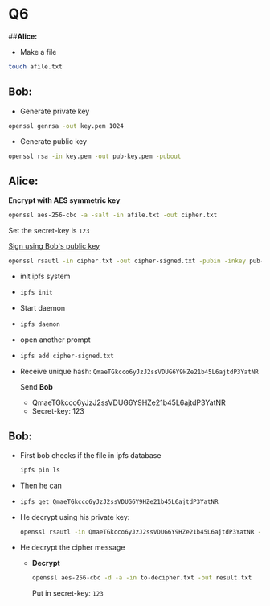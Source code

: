 # Q6

##**Alice:**

- Make a file

```bash 
touch afile.txt
```
## Bob:
- Generate private key

```bash
openssl genrsa -out key.pem 1024
```

- Generate public key

```bash
openssl rsa -in key.pem -out pub-key.pem -pubout
```

## Alice:
**Encrypt with AES symmetric key**

```bash
openssl aes-256-cbc -a -salt -in afile.txt -out cipher.txt
```

Set the secret-key is `123`



<u>Sign using Bob's public key</u>

```bash
openssl rsautl -in cipher.txt -out cipher-signed.txt -pubin -inkey pub-key.pem -encrypt
```

- init ipfs system

- ```bash
  ipfs init
  ```

- Start daemon

- ```bash
  ipfs daemon
  ```

- open another prompt

- ```bash
  ipfs add cipher-signed.txt
  ```

- Receive unique hash: `QmaeTGkcco6yJzJ2ssVDUG6Y9HZe21b45L6ajtdP3YatNR`

  Send **Bob**
  - QmaeTGkcco6yJzJ2ssVDUG6Y9HZe21b45L6ajtdP3YatNR
  - Secret-key: 123

## Bob:

- First bob checks if the file in ipfs database

  ```bash
  ipfs pin ls
  ```

- Then he can 

- ```bash
  ipfs get QmaeTGkcco6yJzJ2ssVDUG6Y9HZe21b45L6ajtdP3YatNR
  ```

- He decrypt using his private key:

  ```bash
  openssl rsautl -in QmaeTGkcco6yJzJ2ssVDUG6Y9HZe21b45L6ajtdP3YatNR -out to-decipher.txt -inkey key.pem -decrypt
  ```

- He decrypt the cipher message

  - **Decrypt**

    ```bash
    openssl aes-256-cbc -d -a -in to-decipher.txt -out result.txt
    ```

    Put in secret-key: `123`